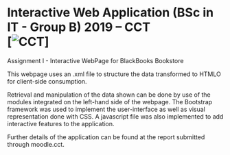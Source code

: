 # Interactive Web Application (BSc in IT - Group B) 2019 – CCT<br/>[![CCT](https://www.cct.ie/wp-content/themes/hdcct/img/atoms/logo.jpg)]
Assignment I - Interactive WebPage for BlackBooks Bookstore

This webpage uses an .xml file to structure the data transformed to HTMLO for client-side consumption.

Retrieval and manipulation of the data shown can be done by use of the modules integrated on the left-hand side of the webpage.
The Bootstrap framework was used to implement the user-interface as well as visual representation done with CSS. A javascript file was also implemented to add interactive features to the application.

Further details of the application can be found at the report submitted through moodle.cct.
